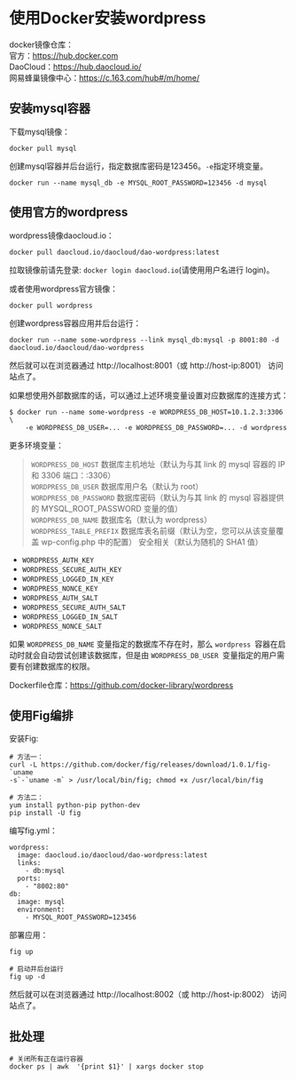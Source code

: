 # 使用Docker安装wordpress

docker镜像仓库：  
官方：https://hub.docker.com  
DaoCloud：https://hub.daocloud.io/  
网易蜂巢镜像中心：https://c.163.com/hub#/m/home/  


## 安装mysql容器

下载mysql镜像：  
```
docker pull mysql
```

创建mysql容器并后台运行，指定数据库密码是123456。`-e`指定环境变量。  
```
docker run --name mysql_db -e MYSQL_ROOT_PASSWORD=123456 -d mysql
```


## 使用官方的wordpress

wordpress镜像daocloud.io：  
```
docker pull daocloud.io/daocloud/dao-wordpress:latest
```
拉取镜像前请先登录: `docker login daocloud.io`(请使用用户名进行 login)。  

或者使用wordpress官方镜像：  
```
docker pull wordpress
```

创建wordpress容器应用并后台运行：
```
docker run --name some-wordpress --link mysql_db:mysql -p 8001:80 -d daocloud.io/daocloud/dao-wordpress
```

然后就可以在浏览器通过 http://localhost:8001（或 http://host-ip:8001） 访问站点了。  

如果想使用外部数据库的话，可以通过上述环境变量设置对应数据库的连接方式：
```
$ docker run --name some-wordpress -e WORDPRESS_DB_HOST=10.1.2.3:3306 \
    -e WORDPRESS_DB_USER=... -e WORDPRESS_DB_PASSWORD=... -d wordpress
```	

更多环境变量：  
> `WORDPRESS_DB_HOST` 数据库主机地址（默认为与其 link 的 mysql 容器的 IP 和 3306 端口：<mysql-ip>:3306）  
`WORDPRESS_DB_USER` 数据库用户名（默认为 root）  
`WORDPRESS_DB_PASSWORD` 数据库密码（默认为与其 link 的 mysql 容器提供的 MYSQL_ROOT_PASSWORD 变量的值）  
`WORDPRESS_DB_NAME` 数据库名（默认为 wordpress）  
`WORDPRESS_TABLE_PREFIX` 数据库表名前缀（默认为空，您可以从该变量覆盖 wp-config.php 中的配置）
安全相关（默认为随机的 SHA1 值）  
- `WORDPRESS_AUTH_KEY`  
- `WORDPRESS_SECURE_AUTH_KEY`  
- `WORDPRESS_LOGGED_IN_KEY`  
- `WORDPRESS_NONCE_KEY`  
- `WORDPRESS_AUTH_SALT`  
- `WORDPRESS_SECURE_AUTH_SALT`  
- `WORDPRESS_LOGGED_IN_SALT`  
- `WORDPRESS_NONCE_SALT`  

如果 `WORDPRESS_DB_NAME` 变量指定的数据库不存在时，那么 `wordpress `容器在启动时就会自动尝试创建该数据库，但是由 `WORDPRESS_DB_USER `变量指定的用户需要有创建数据库的权限。  

Dockerfile仓库：https://github.com/docker-library/wordpress
	
	
## 使用Fig编排

安装Fig:
```
# 方法一：
curl -L https://github.com/docker/fig/releases/download/1.0.1/fig-`uname 
-s`-`uname -m` > /usr/local/bin/fig; chmod +x /usr/local/bin/fig

# 方法二：
yum install python-pip python-dev
pip install -U fig
```

编写fig.yml：
```
wordpress:
  image: daocloud.io/daocloud/dao-wordpress:latest
  links:
    - db:mysql
  ports:
    - "8002:80"
db:
  image: mysql
  environment:
    - MYSQL_ROOT_PASSWORD=123456
```

部署应用：
```
fig up

# 启动并后台运行
fig up -d
```

然后就可以在浏览器通过 http://localhost:8002（或 http://host-ip:8002） 访问站点了。  


## 批处理
```
# 关闭所有正在运行容器
docker ps | awk  '{print $1}' | xargs docker stop
```